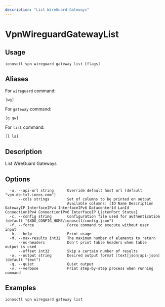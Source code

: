 ```yaml
---
description: "List WireGuard Gateways"
---
```


# VpnWireguardGatewayList

## Usage

```text
ionosctl vpn wireguard gateway list [flags]
```

## Aliases

For `wireguard` command:

```text
[wg]
```

For `gateway` command:

```text
[g gw]
```

For `list` command:

```text
[l ls]
```

## Description

List WireGuard Gateways

## Options

```text
  -u, --api-url string      Override default host url (default "vpn.de-txl.ionos.com")
      --cols strings        Set of columns to be printed on output 
                            Available columns: [ID Name Description GatewayIP InterfaceIPv4 InterfaceIPv6 DatacenterId LanId ConnectionIPv4 ConnectionIPv6 InterfaceIP ListenPort Status]
  -c, --config string       Configuration file used for authentication (default "$XDG_CONFIG_HOME/ionosctl/config.json")
  -f, --force               Force command to execute without user input
  -h, --help                Print usage
  -M, --max-results int32   The maximum number of elements to return
      --no-headers          Don't print table headers when table output is used
      --offset int32        Skip a certain number of results
  -o, --output string       Desired output format [text|json|api-json] (default "text")
  -q, --quiet               Quiet output
  -v, --verbose             Print step-by-step process when running command
```

## Examples

```text
ionosctl vpn wireguard gateway list
```


